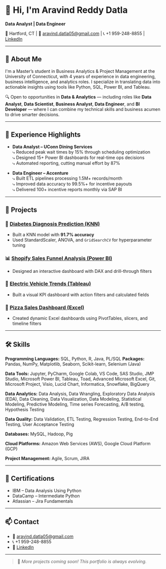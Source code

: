 # 👋 Hi, I'm Aravind Reddy Datla

**Data Analyst | Data Engineer**

📍 Hartford, CT | 📧 aravind.datla05@gmail.com | 📞 +1 959-248-8855 | [LinkedIn](https://www.linkedin.com/in/aravind-reddy-datla)

---

## 🧠 About Me

I'm a Master’s student in Business Analytics & Project Management at the University of Connecticut, with 4 years of experience in data engineering, business intelligence, and analytics roles. I specialize in translating data into actionable insights using tools like Python, SQL, Power BI, and Tableau.

🔍 Open to opportunities in **Data & Analytics** — including roles like **Data Analyst**, **Data Scientist**, **Business Analyst**, **Data Engineer**, and **BI Developer** — where I can combine my technical skills and business acumen to drive smarter decisions.


---

## 💼 Experience Highlights

- **Data Analyst – UConn Dining Services**  
  ⤷ Reduced peak wait times by 15% through scheduling optimization  
  ⤷ Designed 15+ Power BI dashboards for real-time ops decisions  
  ⤷ Automated reporting, cutting manual effort by 87%

- **Data Engineer – Accenture**  
  ⤷ Built ETL pipelines processing 1.5M+ records/month  
  ⤷ Improved data accuracy to 99.5%+ for incentive payouts  
  ⤷ Delivered 100+ incentive reports monthly via SAP BI

---

## 🚀 Projects

### 🔬 [Diabetes Diagnosis Prediction (KNN)](knn-diabetes-diagnosis)
- Built a KNN model with **91.7% accuracy**
- Used StandardScaler, ANOVA, and `GridSearchCV` for hyperparameter tuning

### 📊 [Shopify Sales Funnel Analysis (Power BI)](shopify-sales-powerbi)
- Designed an interactive dashboard with DAX and drill-through filters

### 🚗 [Electric Vehicle Trends (Tableau)](ev-trends-tableau)
- Built a visual KPI dashboard with action filters and calculated fields
  
### 🍕 [Pizza Sales Dashboard (Excel)](pizza-sales-excel-dashboard)
- Created dynamic Excel dashboards using PivotTables, slicers, and timeline filters

---

## 🛠️ Skills


**Programming Languages:** SQL, Python, R, Java, PL/SQL
**Packages:** Pandas, NumPy, Matplotlib, Seaborn, Scikit-learn, Selenium (Java)	

**Data Tools:** Jupyter, PyCharm, Google Colab, VS Code, SAS Studio, JMP Studio, Microsoft Power BI, Tableau, Toad, Advanced Microsoft Excel, Git, Microsoft Project, Visio, Lucid Chart, Informatica, Snowflake, BigQuery

**Data Analytics:** Data Analysis, Data Wrangling, Exploratory Data Analysis (EDA), Data Cleaning, Data Visualization, Data Modeling, Statistical Modeling, Predictive Modeling, Time series Forecasting, A/B testing, Hypothesis Testing

**Data Quality:** Data Validation, ETL Testing, Regression Testing, End-to-End Testing, User Acceptance Testing

**Databases:** MySQL, Hadoop, Pig

**Cloud Platforms:** Amazon Web Services (AWS), Google Cloud Platform (GCP)

**Project Management:** Agile, Scrum, JIRA


---

## 📜 Certifications

- IBM – Data Analysis Using Python  
- DataCamp – Intermediate Python  
- Atlassian – Jira Fundamentals

---

## 📫 Contact

- 📧 aravind.datla05@gmail.com
- 📞 +1 959-248-8855
- 💼 [LinkedIn](https://www.linkedin.com/in/aravind-reddy-datla)

---

> 🔄 *More projects coming soon! This portfolio is always evolving.*

